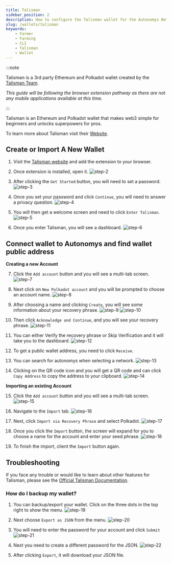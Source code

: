 ```yaml
---
title: Talisman
sidebar_position: 2
description: How to configure the Talisman wallet for the Autonomys Network
slug: /wallets/talisman
keywords:
    - Farmer
    - Farming
    - CLI
    - Talisman
    - Wallet
---
```


:::note

Talisman is a 3rd party Ethereum and Polkadot wallet created by the [Talisman Team](https://talisman.xyz).

*This guide will be following the browser extension pathway as there are not any mobile applications available at this time.*

:::

Talisman is an Ethereum and Polkadot wallet that makes web3 simple for beginners and unlocks superpowers for pros. 

To learn more about Talisman visit their [Website](https://talisman.xyz).

## Create or Import A New Wallet

1. Visit the [Talisman website](https://talisman.xyz/download) and add the extension to your browser.

2. Once extension is installed, open it.
![step-2](/img/doc-imgs/talisman/Talisman-1.png)

3. After clicking the `Get Started` button, you will need to set a password.
![step-3](/img/doc-imgs/talisman/Talisman-2.png)

4. Once you set your password and click `Continue`, you will need to answer a privacy question.
![step-4](/img/doc-imgs/talisman/Talisman-3.png)

5. You will then get a welcome screen and need to click `Enter Talisman`.
![step-5](/img/doc-imgs/talisman/Talisman-4.png)

6. Once you enter Talisman, you will see a dashboard.
![step-6](/img/doc-imgs/talisman/Talisman-5.png)

## Connect wallet to Autonomys and find wallet public address

**Creating a new Account**

7. Click the `Add account` button and you will see a multi-tab screen.
![step-7](/img/doc-imgs/talisman/Talisman-6.png)

8. Next click on `New Polkadot account` and you will be prompted to choose an account name.
![step-8](/img/doc-imgs/talisman/Talisman-7.png)

9. After choosing a name and clicking `Create`, you will see some information about your recovery phrase. 
![step-9](/img/doc-imgs/talisman/Talisman-8.png)
![step-10](/img/doc-imgs/talisman/Talisman-9.png)

10. Then click `Acknowledge and Continue`, and you will see your recovery phrase.
![step-11](/img/doc-imgs/talisman/Talisman-10.png)

11. You can either Verify the recovery phrase or Skip Verification and it will take you to the dashboard.
![step-12](/img/doc-imgs/talisman/Talisman-11.png)

12. To get a public wallet address, you need to click `Receive`.

13. You can search for autonomys when selecting a network.
![step-13](/img/doc-imgs/talisman/Talisman-12.png)

14. Clicking on the QR code icon and you will get a QR code and can click `Copy Address` to copy the address to your clipboard.
![step-14](/img/doc-imgs/talisman/Talisman-13.png)

**Importing an existing Account**

15. Click the `Add account` button and you will see a multi-tab screen.
![step-15](/img/doc-imgs/talisman/Talisman-6.png) 

16. Navigate to the `Import` tab.
![step-16](/img/doc-imgs/talisman/Talisman-16.png)

17. Next, click `Import via Recovery Phrase` and select Polkadot.
![step-17](/img/doc-imgs/talisman/Talisman-17.png)

18. Once you click the `Import` button, the screen will expand for you to choose a name for the account and enter your seed phrase.
![step-18](/img/doc-imgs/talisman/Talisman-18.png)

19. To finish the import, client the `Import` button again.


## Troubleshooting

If you face any trouble or would like to learn about other features for Talisman, please see the [Official Talisman Documentation](https://docs.talisman.xyz/talisman).


### How do I backup my wallet?

1. You can backup/export your wallet. Click on the three dots in the top right to show the menu.
![step-19](/img/doc-imgs/talisman/Talisman-19.png)

2. Next choose `Export as JSON` from the menu.
![step-20](/img/doc-imgs/talisman/Talisman-20.png)

3. You will need to enter the password for your account and click `Submit`
![step-21](/img/doc-imgs/talisman/Talisman-21.png)

4. Next you need to create a different password for the JSON.
![step-22](/img/doc-imgs/talisman/Talisman-22.png)

5. After clicking `Export`, it will download your JSON file.
